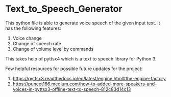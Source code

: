 # Text_to_Speech_Generator

This python file is able to generate voice speech of the given input text. It has the following features:
1) Voice change
2) Change of speech rate
3) Change of volume level by commands

This takes help of pyttsx4 which is a text to speech library for Python 3.

Few helpful resources for possible future updates for the project:
1) https://pyttsx3.readthedocs.io/en/latest/engine.html#the-engine-factory
2) https://puneet166.medium.com/how-to-added-more-speakers-and-voices-in-pyttsx3-offline-text-to-speech-812c83d14c13

